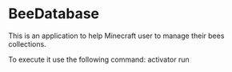 BeeDatabase
===========

This is an application to help Minecraft user to manage their bees collections.


To execute it use the following command: activator run

